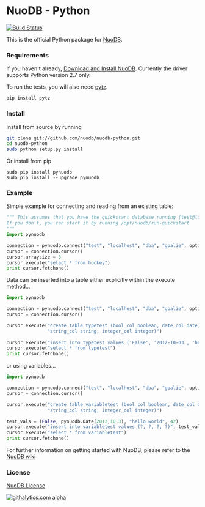 NuoDB - Python
==============

[![Build Status](https://travis-ci.org/nuodb/nuodb-python.png?branch=master)](https://travis-ci.org/nuodb/nuodb-python)

This is the official Python package for [NuoDB](http://www.nuodb.com).

### Requirements

If you haven't already, [Download and Install NuoDB](http://nuodb.com/download-nuodb/). Currently the driver supports Python version 2.7 only.

To run the tests, you will also need [pytz](http://pytz.sourceforge.net/).
```
pip install pytz
```

### Install

Install from source by running

```bash
git clone git://github.com/nuodb/nuodb-python.git
cd nuodb-python
sudo python setup.py install
```

Or install from pip

```
sudo pip install pynuodb
sudo pip install --upgrade pynuodb
```

### Example

Simple example for connecting and reading from an existing table:

```python
""" This assumes that you have the quickstart database running (test@localhost).
If you don't, you can start it by running /opt/nuodb/run-quickstart
"""
import pynuodb

connection = pynuodb.connect("test", "localhost", "dba", "goalie", options={'schema':'hockey'})
cursor = connection.cursor()
cursor.arraysize = 3
cursor.execute("select * from hockey")
print cursor.fetchone()
```

Data can be inserted into a table either explicitly within the execute method...

```python
import pynuodb

connection = pynuodb.connect("test", "localhost", "dba", "goalie", options={'schema':'hockey'})
cursor = connection.cursor()

cursor.execute("create table typetest (bool_col boolean, date_col date, " +
               "string_col string, integer_col integer)")
               
cursor.execute("insert into typetest values ('False', '2012-10-03', 'hello world', 42)")
cursor.execute("select * from typetest")
print cursor.fetchone()
```

or using variables...

```python
import pynuodb

connection = pynuodb.connect("test", "localhost", "dba", "goalie", options={'schema':'hockey'})
cursor = connection.cursor()

cursor.execute("create table variabletest (bool_col boolean, date_col date, " +
               "string_col string, integer_col integer)")

test_vals = (False, pynuodb.Date(2012,10,3), "hello world", 42)
cursor.execute("insert into variabletest values (?, ?, ?, ?)", test_vals)
cursor.execute("select * from variabletest")
print cursor.fetchone()
```

For further information on getting started with NuoDB, please refer to the [NuoDB wiki](http://doc.nuodb.com/display/DOC/Getting+Started) 


### License

[NuoDB License](https://github.com/nuodb/nuodb-python/blob/master/LICENSE)

[![githalytics.com alpha](https://cruel-carlota.pagodabox.com/b9c6afe4ffa75ebbb78f07ac04c750a7 "githalytics.com")](http://githalytics.com/nuodb/nuodb-python)

